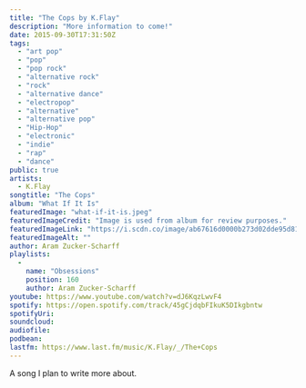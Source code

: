 ```yaml
---
title: "The Cops by K.Flay"
description: "More information to come!"
date: 2015-09-30T17:31:50Z
tags:
  - "art pop"
  - "pop"
  - "pop rock"
  - "alternative rock"
  - "rock"
  - "alternative dance"
  - "electropop"
  - "alternative"
  - "alternative pop"
  - "Hip-Hop"
  - "electronic"
  - "indie"
  - "rap"
  - "dance"
public: true
artists:
  - K.Flay
songtitle: "The Cops"
album: "What If It Is"
featuredImage: "what-if-it-is.jpeg"
featuredImageCredit: "Image is used from album for review purposes."
featuredImageLink: "https://i.scdn.co/image/ab67616d0000b273d02dde95d81ee2f5feec6cff"
featuredImageAlt: ""
author: Aram Zucker-Scharff
playlists:
  -
    name: "Obsessions"
    position: 160
    author: Aram Zucker-Scharff
youtube: https://www.youtube.com/watch?v=dJ6KqzLwvF4
spotify: https://open.spotify.com/track/45gCjdqbFIkuK5DIkgbntw
spotifyUri: 
soundcloud:
audiofile:
podbean:
lastfm: https://www.last.fm/music/K.Flay/_/The+Cops
---
```


A song I plan to write more about.
		